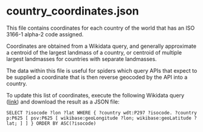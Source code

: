 # country\_coordinates.json

This file contains coordinates for each country of the world that has an ISO 3166-1 alpha-2 code assigned.

Coordinates are obtained from a Wikidata query, and generally approximate a centroid of the largest landmass of a country, or centroid of multiple largest landmasses for countries with separate landmasses.

The data within this file is useful for spiders which query APIs that expect to be supplied a coordinate that is then reverse geocoded by the API into a country.

To update this list of coordinates, execute the following Wikidata query ([link](https://query.wikidata.org/#SELECT%20%3Fisocode%20%3Flon%20%3Flat%20WHERE%20%7B%0A%20%20%3Fcountry%20wdt%3AP297%20%3Fisocode.%0A%20%20%3Fcountry%20p%3AP625%20%5B%0A%20%20%20%20psv%3AP625%20%5B%0A%20%20%20%20%20%20wikibase%3AgeoLongitude%20%3Flon%3B%0A%20%20%20%20%20%20wikibase%3AgeoLatitude%20%3Flat%3B%0A%20%20%20%20%5D%0A%20%20%5D%0A%7D%0AORDER%20BY%20ASC%28%3Fisocode%29)) and download the result as a JSON file:

`SELECT ?isocode ?lon ?lat WHERE {
  ?country wdt:P297 ?isocode.
  ?country p:P625 [
    psv:P625 [
      wikibase:geoLongitude ?lon;
      wikibase:geoLatitude ?lat;
    ]
  ]
}
ORDER BY ASC(?isocode)`
